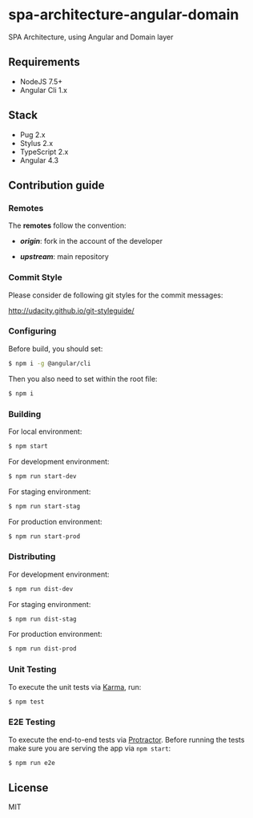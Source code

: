 # spa-architecture-angular-domain
SPA Architecture, using Angular and Domain layer

## Requirements

- NodeJS 7.5+
- Angular Cli 1.x

## Stack

- Pug 2.x
- Stylus 2.x
- TypeScript 2.x
- Angular 4.3

## Contribution guide

### Remotes

The **remotes** follow the convention:

- _**origin**_: fork in the account of the developer

- _**upstream**_: main repository

### Commit Style

Please consider de following git styles for the commit messages:

http://udacity.github.io/git-styleguide/

### Configuring

Before build, you should set:

```sh
$ npm i -g @angular/cli
```

Then you also need to set within the root file:

```sh
$ npm i
```

### Building

For local environment:

```sh
$ npm start
```

For development environment:

```sh
$ npm run start-dev
```

For staging environment:

```sh
$ npm run start-stag
```

For production environment:

```sh
$ npm run start-prod
```

### Distributing

For development environment:

```sh
$ npm run dist-dev
```

For staging environment:

```sh
$ npm run dist-stag
```

For production environment:

```sh
$ npm run dist-prod
```

### Unit Testing

To execute the unit tests via [Karma](https://karma-runner.github.io), run:

```sh
$ npm test
```

### E2E Testing

To execute the end-to-end tests via [Protractor](http://www.protractortest.org/).
Before running the tests make sure you are serving the app via `npm start`:

```sh
$ npm run e2e
```

## License

MIT
